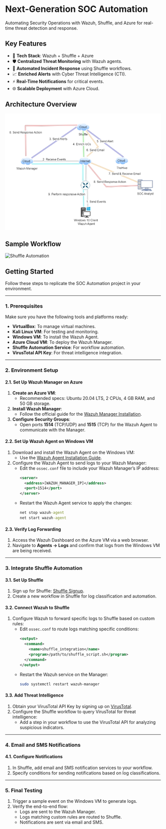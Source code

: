 # Next-Generation SOC Automation  
Automating Security Operations with Wazuh, Shuffle, and Azure for real-time threat detection and response.

## Key Features  
- 🌟 **Tech Stack**: Wazuh + Shuffle + Azure  
- 🛡️ **Centralized Threat Monitoring** with Wazuh agents.  
- 🤖 **Automated Incident Response** using Shuffle workflows.  
- 📈 **Enriched Alerts** with Cyber Threat Intelligence (CTI).  
- ⚡ **Real-Time Notifications** for critical events.  
- 🌐 **Scalable Deployment** with Azure Cloud.  

## Architecture Overview  
![SOC Architecture](images/soc-architecture.jpeg)

## Sample Workflow  
![Shuffle Automation](./docs/soc-workflow.jpeg)

## **Getting Started**  
Follow these steps to replicate the SOC Automation project in your environment.

---

### **1. Prerequisites**  
Make sure you have the following tools and platforms ready:  
- **VirtualBox**: To manage virtual machines.  
- **Kali Linux VM**: For testing and monitoring.  
- **Windows VM**: To install the Wazuh Agent.  
- **Azure Cloud VM**: To deploy the Wazuh Manager.  
- **Shuffle Automation Service**: For workflow automation.  
- **VirusTotal API Key**: For threat intelligence integration.  

---

### **2. Environment Setup**  

#### **2.1. Set Up Wazuh Manager on Azure**  
1. **Create an Azure VM**:  
   - Recommended specs: Ubuntu 20.04 LTS, 2 CPUs, 4 GB RAM, and 50 GB storage.  
2. **Install Wazuh Manager**:  
   - Follow the official guide for the [Wazuh Manager Installation](https://documentation.wazuh.com/current/installation-guide/index.html).  
3. **Configure Security Groups**:  
   - Open ports **1514** (TCP/UDP) and **1515** (TCP) for the Wazuh Agent to communicate with the Manager.  

#### **2.2. Set Up Wazuh Agent on Windows VM**  
1. Download and install the Wazuh Agent on the Windows VM:  
   - Use the [Wazuh Agent Installation Guide](https://documentation.wazuh.com/current/installation-guide/wazuh-agent/wazuh-agent.html).  
2. Configure the Wazuh Agent to send logs to your Wazuh Manager:  
   - Edit the `ossec.conf` file to include your Wazuh Manager’s IP address:  
     ```xml
     <server>
       <address>[WAZUH_MANAGER_IP]</address>
       <port>1514</port>
     </server>
     ```
   - Restart the Wazuh Agent service to apply the changes:  
     ```cmd
     net stop wazuh-agent
     net start wazuh-agent
     ```

#### **2.3. Verify Log Forwarding**  
1. Access the Wazuh Dashboard on the Azure VM via a web browser.  
2. Navigate to **Agents -> Logs** and confirm that logs from the Windows VM are being received.

---

### **3. Integrate Shuffle Automation**  

#### **3.1. Set Up Shuffle**  
1. Sign up for Shuffle: [Shuffle Signup](https://shuffler.io/).  
2. Create a new workflow in Shuffle for log classification and automation.  

#### **3.2. Connect Wazuh to Shuffle**  
1. Configure Wazuh to forward specific logs to Shuffle based on custom rules:  
   - Edit `ossec.conf` to route logs matching specific conditions:  
     ```xml
     <output>
       <command>
         <name>shuffle_integration</name>
         <program>/path/to/shuffle_script.sh</program>
       </command>
     </output>
     ```
   - Restart the Wazuh service on the Manager:  
     ```bash
     sudo systemctl restart wazuh-manager
     ```

#### **3.3. Add Threat Intelligence**  
1. Obtain your VirusTotal API Key by signing up on [VirusTotal](https://www.virustotal.com/).  
2. Configure the Shuffle workflow to query VirusTotal for threat intelligence:  
   - Add a step in your workflow to use the VirusTotal API for analyzing suspicious indicators.  

---

### **4. Email and SMS Notifications**  

#### **4.1. Configure Notifications**  
1. In Shuffle, add email and SMS notification services to your workflow.  
2. Specify conditions for sending notifications based on log classifications.

---

### **5. Final Testing**  
1. Trigger a sample event on the Windows VM to generate logs.  
2. Verify the end-to-end flow:  
   - Logs are sent to the Wazuh Manager.  
   - Logs matching custom rules are routed to Shuffle.  
   - Notifications are sent via email and SMS.

